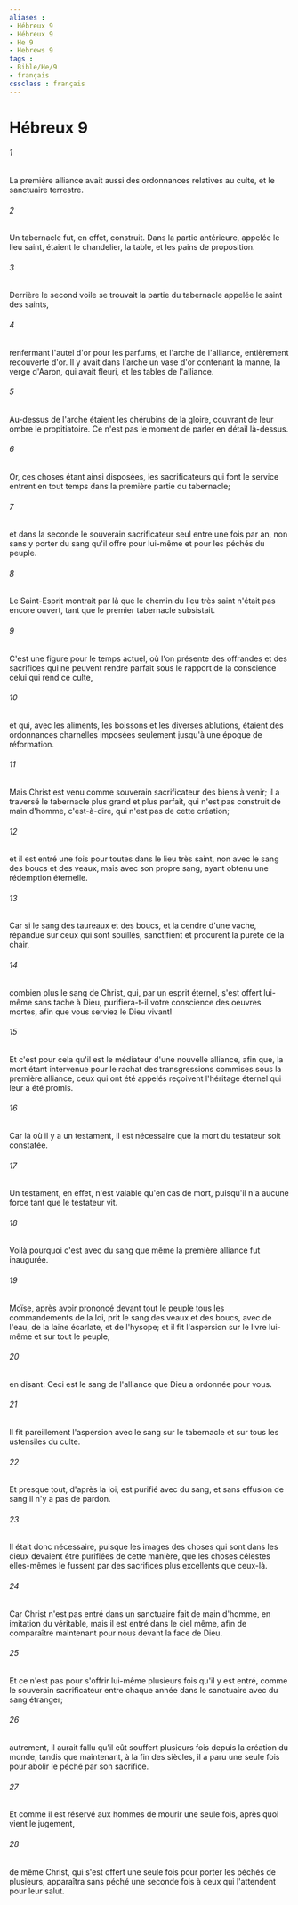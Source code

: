 ```yaml
---
aliases : 
- Hébreux 9
- Hébreux 9
- He 9
- Hebrews 9
tags : 
- Bible/He/9
- français
cssclass : français
---
```


# Hébreux 9

###### 1
La première alliance avait aussi des ordonnances relatives au culte, et le sanctuaire terrestre.
###### 2
Un tabernacle fut, en effet, construit. Dans la partie antérieure, appelée le lieu saint, étaient le chandelier, la table, et les pains de proposition.
###### 3
Derrière le second voile se trouvait la partie du tabernacle appelée le saint des saints,
###### 4
renfermant l'autel d'or pour les parfums, et l'arche de l'alliance, entièrement recouverte d'or. Il y avait dans l'arche un vase d'or contenant la manne, la verge d'Aaron, qui avait fleuri, et les tables de l'alliance.
###### 5
Au-dessus de l'arche étaient les chérubins de la gloire, couvrant de leur ombre le propitiatoire. Ce n'est pas le moment de parler en détail là-dessus.
###### 6
Or, ces choses étant ainsi disposées, les sacrificateurs qui font le service entrent en tout temps dans la première partie du tabernacle;
###### 7
et dans la seconde le souverain sacrificateur seul entre une fois par an, non sans y porter du sang qu'il offre pour lui-même et pour les péchés du peuple.
###### 8
Le Saint-Esprit montrait par là que le chemin du lieu très saint n'était pas encore ouvert, tant que le premier tabernacle subsistait.
###### 9
C'est une figure pour le temps actuel, où l'on présente des offrandes et des sacrifices qui ne peuvent rendre parfait sous le rapport de la conscience celui qui rend ce culte,
###### 10
et qui, avec les aliments, les boissons et les diverses ablutions, étaient des ordonnances charnelles imposées seulement jusqu'à une époque de réformation.
###### 11
Mais Christ est venu comme souverain sacrificateur des biens à venir; il a traversé le tabernacle plus grand et plus parfait, qui n'est pas construit de main d'homme, c'est-à-dire, qui n'est pas de cette création;
###### 12
et il est entré une fois pour toutes dans le lieu très saint, non avec le sang des boucs et des veaux, mais avec son propre sang, ayant obtenu une rédemption éternelle.
###### 13
Car si le sang des taureaux et des boucs, et la cendre d'une vache, répandue sur ceux qui sont souillés, sanctifient et procurent la pureté de la chair,
###### 14
combien plus le sang de Christ, qui, par un esprit éternel, s'est offert lui-même sans tache à Dieu, purifiera-t-il votre conscience des oeuvres mortes, afin que vous serviez le Dieu vivant!
###### 15
Et c'est pour cela qu'il est le médiateur d'une nouvelle alliance, afin que, la mort étant intervenue pour le rachat des transgressions commises sous la première alliance, ceux qui ont été appelés reçoivent l'héritage éternel qui leur a été promis.
###### 16
Car là où il y a un testament, il est nécessaire que la mort du testateur soit constatée.
###### 17
Un testament, en effet, n'est valable qu'en cas de mort, puisqu'il n'a aucune force tant que le testateur vit.
###### 18
Voilà pourquoi c'est avec du sang que même la première alliance fut inaugurée.
###### 19
Moïse, après avoir prononcé devant tout le peuple tous les commandements de la loi, prit le sang des veaux et des boucs, avec de l'eau, de la laine écarlate, et de l'hysope; et il fit l'aspersion sur le livre lui-même et sur tout le peuple,
###### 20
en disant: Ceci est le sang de l'alliance que Dieu a ordonnée pour vous.
###### 21
Il fit pareillement l'aspersion avec le sang sur le tabernacle et sur tous les ustensiles du culte.
###### 22
Et presque tout, d'après la loi, est purifié avec du sang, et sans effusion de sang il n'y a pas de pardon.
###### 23
Il était donc nécessaire, puisque les images des choses qui sont dans les cieux devaient être purifiées de cette manière, que les choses célestes elles-mêmes le fussent par des sacrifices plus excellents que ceux-là.
###### 24
Car Christ n'est pas entré dans un sanctuaire fait de main d'homme, en imitation du véritable, mais il est entré dans le ciel même, afin de comparaître maintenant pour nous devant la face de Dieu.
###### 25
Et ce n'est pas pour s'offrir lui-même plusieurs fois qu'il y est entré, comme le souverain sacrificateur entre chaque année dans le sanctuaire avec du sang étranger;
###### 26
autrement, il aurait fallu qu'il eût souffert plusieurs fois depuis la création du monde, tandis que maintenant, à la fin des siècles, il a paru une seule fois pour abolir le péché par son sacrifice.
###### 27
Et comme il est réservé aux hommes de mourir une seule fois, après quoi vient le jugement,
###### 28
de même Christ, qui s'est offert une seule fois pour porter les péchés de plusieurs, apparaîtra sans péché une seconde fois à ceux qui l'attendent pour leur salut.
